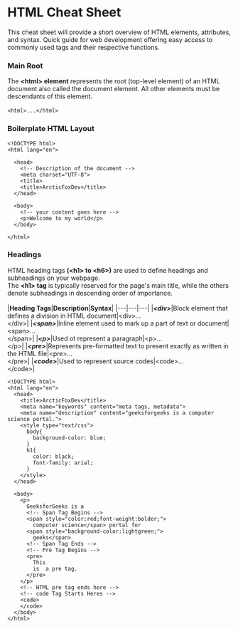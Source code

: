 # HTML Cheat Sheet

This cheat sheet will provide a short overview of HTML elements,  attributes, and syntax. Quick guide for web development offering easy access to commonly used tags and their respective functions.

### Main Root
The **\<html> element** represents the root (top-level element) of an HTML document also called the document element. All other elements must be descendants of this element. <br><br>
`<html>...</html>`<br>
### Boilerplate HTML Layout
```
<!DOCTYPE html>
<html lang="en">

  <head>
    <!-- Description of the document -->
    <meta charset="UTF-8">
    <title>
    <title>ArcticFoxDev</title>
  </head>

  <body>
    <!-- your content goes here -->
    <p>Welcome to my world</p>
  </body>

</html>
```
### Headings 
HTML heading tags **(\<h1> to \<h6>)** are used to define headings and subheadings on your webpage. <br>
The **\<h1> tag** is typically reserved for the page's main title, while the others denote subheadings in descending order of importance.<br><br>
|**Heading Tags**|**Description**|**Syntax**|
|---|---|---|
|***\<div>***|Block element that defines a division in HTML document|\<div>...<br>\</div>|
|***\<span>***|Inline element used to mark up a part of text or document|\<span>...<br>\</span>|
|***\<p>***|Used ot represent a paragraph|\<p>...<br>\</p>|
|***\<pre>***|Represents pre-formatted text to present exactly as written in the HTML file|\<pre>...<br>\</pre>|
|***\<code>***|Used to represent source codes|\<code>...<br>\</code>|
```
<!DOCTYPE html>
<html lang="en">
  <head>
    <title>ArcticFoxDev</title>
    <meta name="keywords" content="meta tags, metadata">
    <meta name="description" content="geeksforgeeks is a computer science portal.">
    <style type="text/css">
      body{
        background-color: blue;
      }
      h1{
        color: black;
        font-family: arial;
      }
    </style>
  </head>

  <body>
    <p>
      GeeksforGeeks is a
      <!-- Span Tag Begins -->
      <span style="color:red;font-weight:bolder;">
        computer science</span> portal for
      <span style="background-color:lightgreen;">
        geeks</span>
      <!-- Span Tag Ends -->
      <!-- Pre Tag Begins -->
      <pre>
        This
        is  a pre tag.
      </pre>
    </p>
    <!-- HTML pre tag ends here -->
    <!-- code Tag Starts Heres -->
    <code>
    </code>
  </body>
</html>
```
